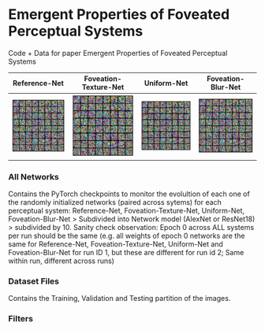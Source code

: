 # Emergent Properties of Foveated Perceptual Systems
Code + Data for paper Emergent Properties of Foveated Perceptual Systems



| Reference-Net | Foveation-Texture-Net | Uniform-Net | Foveation-Blur-Net |  
| :-: | :-: | :-: | :-: |
| <img src="https://github.com/ArturoDeza/EmergentProperties/blob/main/Reference-Net_Evolution.gif" width="128"> | <img src="https://github.com/ArturoDeza/EmergentProperties/blob/main/Foveation-Texture-Net_Evolution.gif" width="128"> | <img src="https://github.com/ArturoDeza/EmergentProperties/blob/main/Uniform-Net_Evolution.gif" width="128"> | <img src="https://github.com/ArturoDeza/EmergentProperties/blob/main/Foveation-Blur-Net_Evolution.gif" width="128"> |


### All Networks
Contains the PyTorch checkpoints to monitor the evolultion of each one of the randomly initialized networks (paired across sytems) for each perceptual system: Reference-Net, Foveation-Texture-Net, Uniform-Net, Foveation-Blur-Net > Subdivided into Network model (AlexNet or ResNet18) > subdivided by 10. Sanity check observation: Epoch 0 across ALL systems per run should be the same (e.g. all weights of epoch 0 networks are the same for Reference-Net, Foveation-Texture-Net, Uniform-Net and Foveation-Blur-Net for run ID 1, but these are different for run id 2; Same within run, different across runs)

### Dataset Files
Contains the Training, Validation and Testing partition of the images.

### Filters
